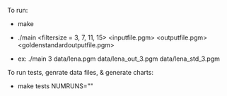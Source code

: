To run:

*   make

*   ./main <filtersize = 3, 7, 11, 15> <inputfile.pgm>  <outputfile.pgm>  <goldenstandardoutputfile.pgm>

*   ex: ./main 3 data/lena.pgm  data/lena_out_3.pgm  data/lena_std_3.pgm


To run tests, genrate data files, & generate charts:

*   make tests NUMRUNS="<number of runs>"